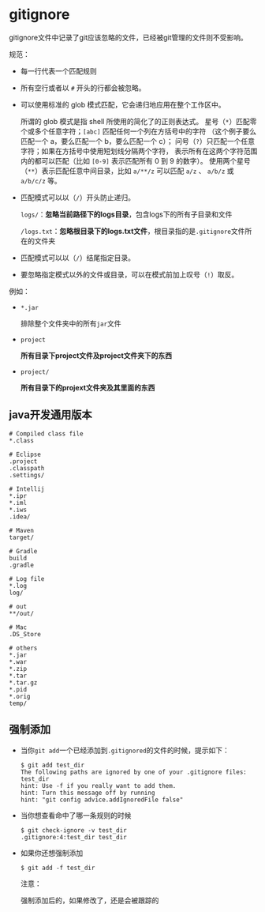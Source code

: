 # gitignore

gitignore文件中记录了git应该忽略的文件，已经被git管理的文件则不受影响。

规范：

- 每一行代表一个匹配规则

- 所有空行或者以 `#` 开头的行都会被忽略。

- 可以使用标准的 glob 模式匹配，它会递归地应用在整个工作区中。

  所谓的 glob 模式是指 shell 所使用的简化了的正则表达式。 星号（`*`）匹配零个或多个任意字符；`[abc]` 匹配任何一个列在方括号中的字符 （这个例子要么匹配一个 a，要么匹配一个 b，要么匹配一个 c）； 问号（`?`）只匹配一个任意字符；如果在方括号中使用短划线分隔两个字符， 表示所有在这两个字符范围内的都可以匹配（比如 `[0-9]` 表示匹配所有 0 到 9 的数字）。 使用两个星号（`**`）表示匹配任意中间目录，比如 `a/**/z` 可以匹配 `a/z` 、 `a/b/z` 或 `a/b/c/z` 等。

- 匹配模式可以以（`/`）开头防止递归。

  `logs/`：**忽略当前路径下的logs目录**，包含logs下的所有子目录和文件

  `/logs.txt`：**忽略根目录下的logs.txt文件**，根目录指的是`.gitignore`文件所在的文件夹

- 匹配模式可以以（`/`）结尾指定目录。

- 要忽略指定模式以外的文件或目录，可以在模式前加上叹号（`!`）取反。

例如：

- `*.jar`

  排除整个文件夹中的所有`jar`文件

- `project`

  **所有目录下project文件及project文件夹下的东西**

- `project/`

  **所有目录下的projext文件夹及其里面的东西**

## java开发通用版本

```
# Compiled class file
*.class

# Eclipse
.project
.classpath
.settings/

# Intellij
*.ipr
*.iml
*.iws
.idea/

# Maven
target/

# Gradle
build
.gradle

# Log file
*.log
log/

# out
**/out/

# Mac
.DS_Store

# others
*.jar
*.war
*.zip
*.tar
*.tar.gz
*.pid
*.orig
temp/
```

## 强制添加

- 当你`git add`一个已经添加到`.gitignored`的文件的时候，提示如下：

  ```
  $ git add test_dir
  The following paths are ignored by one of your .gitignore files:
  test_dir
  hint: Use -f if you really want to add them.
  hint: Turn this message off by running
  hint: "git config advice.addIgnoredFile false"
  ```

- 当你想查看命中了哪一条规则的时候

  ```
  $ git check-ignore -v test_dir
  .gitignore:4:test_dir	test_dir
  ```

- 如果你还想强制添加

  ```
  $ git add -f test_dir
  ```

  注意：

  强制添加后的，如果修改了，还是会被跟踪的
